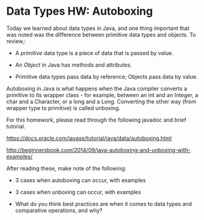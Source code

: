 # Data Types HW: Autoboxing

Today we learned about data types in Java, and one thing important that was noted was the difference between primitive data types and objects. To review,:

* A _primitive_ data type is a piece of data that is passed by value. 

* An _Object_ in Java has methods and attributes.

* Primitive data types pass data by reference; Objects pass data by value.

Autoboxing in Java is what happens when the Java compiler converts a primitive to its wrapper class - for example, between an int and an Integer, a char and a Character, or a long and a Long. Converting the other way (from wrapper type to primitive) is called unboxing. 

For this homework, please read through the following javadoc and brief tutorial.

https://docs.oracle.com/javase/tutorial/java/data/autoboxing.html

http://beginnersbook.com/2014/09/java-autoboxing-and-unboxing-with-examples/

After reading these, make note of the following:

* 3 cases when autoboxing can occur, with examples

* 3 cases when unboxing can occur, with examples

* What do you think best practices are when it comes to data types and comparative operations, and why?
